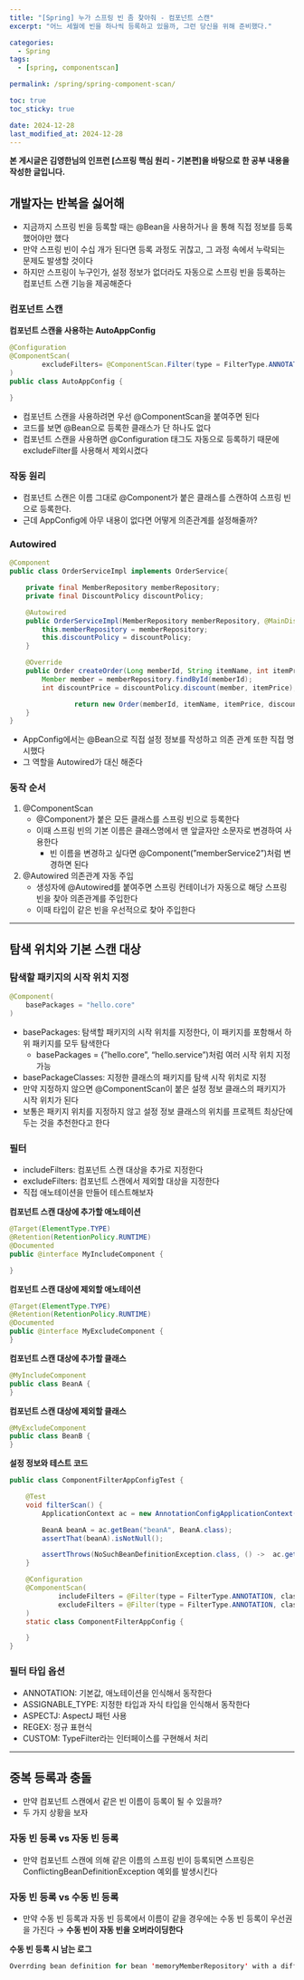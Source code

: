 ```yaml
---
title: "[Spring] 누가 스프링 빈 좀 찾아줘 - 컴포넌트 스캔"
excerpt: "어느 세월에 빈을 하나씩 등록하고 있을까, 그런 당신을 위해 준비했다."

categories:
  - Spring
tags:
  - [spring, componentscan]

permalink: /spring/spring-component-scan/

toc: true
toc_sticky: true

date: 2024-12-28
last_modified_at: 2024-12-28
---
```

**본 게시글은 김영한님의 인프런 [스프링 핵심 원리 - 기본편]을 바탕으로 한 공부 내용을 작성한 글입니다.**

## 개발자는 반복을 싫어해

- 지금까지 스프링 빈을 등록할 때는 @Bean을 사용하거나 <bean>을 통해 직접 정보를 등록했어야만 했다
- 만약 스프링 빈이 수십 개가 된다면 등록 과정도 귀찮고, 그 과정 속에서 누락되는 문제도 발생할 것이다
- 하지만 스프링이 누구인가, 설정 정보가 없더라도 자동으로 스프링 빈을 등록하는 컴포넌트 스캔 기능을 제공해준다

### 컴포넌트 스캔

**컴포넌트 스캔을 사용하는 AutoAppConfig**

```java
@Configuration
@ComponentScan(
        excludeFilters= @ComponentScan.Filter(type = FilterType.ANNOTATION, classes = Configuration.class)
)
public class AutoAppConfig {

}
```

- 컴포넌트 스캔을 사용하려면 우선 @ComponentScan을 붙여주면 된다
- 코드를 보면 @Bean으로 등록한 클래스가 단 하나도 없다
- 컴포넌트 스캔을 사용하면 @Configuration 태그도 자동으로 등록하기 때문에 excludeFilter를 사용해서 제외시켰다

### 작동 원리

- 컴포넌트 스캔은 이름 그대로 @Component가 붙은 클래스를 스캔하여 스프링 빈으로 등록한다.
- 근데 AppConfig에 아무 내용이 없다면 어떻게 의존관계를 설정해줄까?

### Autowired

```java
@Component
public class OrderServiceImpl implements OrderService{

    private final MemberRepository memberRepository;
    private final DiscountPolicy discountPolicy;

    @Autowired
    public OrderServiceImpl(MemberRepository memberRepository, @MainDiscountPolicy DiscountPolicy discountPolicy) {
        this.memberRepository = memberRepository;
        this.discountPolicy = discountPolicy;
    }

    @Override
    public Order createOrder(Long memberId, String itemName, int itemPrice) {
        Member member = memberRepository.findById(memberId);
        int discountPrice = discountPolicy.discount(member, itemPrice);

				return new Order(memberId, itemName, itemPrice, discountPrice);
    }
}
```

- AppConfig에서는 @Bean으로 직접 설정 정보를 작성하고 의존 관계 또한 직접 명시했다
- 그 역할을 Autowired가 대신 해준다

### 동작 순서

1. @ComponentScan
    - @Component가 붙은 모든 클래스를 스프링 빈으로 등록한다
    - 이때 스프링 빈의 기본 이름은 클래스명에서 맨 앞글자만 소문자로 변경하여 사용한다
        - 빈 이름을 변경하고 싶다면 @Component(”memberService2”)처럼 변경하면 된다
2. @Autowired 의존관계 자동 주입
    - 생성자에 @Autowired를 붙여주면 스프링 컨테이너가 자동으로 해당 스프링 빈을 찾아 의존관계를 주입한다
    - 이때 타입이 같은 빈을 우선적으로 찾아 주입한다

---

## 탐색 위치와 기본 스캔 대상

### 탐색할 패키지의 시작 위치 지정

```java
@Component(
	basePackages = "hello.core"
)
```

- basePackages: 탐색할 패키지의 시작 위치를 지정한다, 이 패키지를 포함해서 하위 패키지를 모두 탐색한다
    - basePackages = {”hello.core”, “hello.service”)처럼 여러 시작 위치 지정 가능
- basePackageClasses: 지정한 클래스의 패키지를 탐색 시작 위치로 지정
- 만약 지정하지 않으면 @ComponentScan이 붙은 설정 정보 클래스의 패키지가 시작 위치가 된다
- 보통은 패키지 위치를 지정하지 않고 설정 정보 클래스의 위치를 프로젝트 최상단에 두는 것을 추천한다고 한다

### 필터

- includeFilters: 컴포넌트 스캔 대상을 추가로 지정한다
- excludeFilters: 컴포넌트 스캔에서 제외할 대상을 지정한다
- 직접 애노테이션을 만들어 테스트해보자

**컴포넌트 스캔 대상에 추가할 애노테이션**

```java
@Target(ElementType.TYPE)
@Retention(RetentionPolicy.RUNTIME)
@Documented
public @interface MyIncludeComponent {

}
```

**컴포넌트 스캔 대상에 제외할 애노테이션**

```java
@Target(ElementType.TYPE)
@Retention(RetentionPolicy.RUNTIME)
@Documented
public @interface MyExcludeComponent {
}
```

**컴포넌트 스캔 대상에 추가할 클래스**

```java
@MyIncludeComponent
public class BeanA {
}
```

**컴포넌트 스캔 대상에 제외할 클래스**

```java
@MyExcludeComponent
public class BeanB {
}
```

**설정 정보와 테스트 코드**

```java
public class ComponentFilterAppConfigTest {

    @Test
    void filterScan() {
        ApplicationContext ac = new AnnotationConfigApplicationContext(ComponentFilterAppConfig.class);

        BeanA beanA = ac.getBean("beanA", BeanA.class);
        assertThat(beanA).isNotNull();

        assertThrows(NoSuchBeanDefinitionException.class, () ->  ac.getBean("beanB", BeanB.class));
    }

    @Configuration
    @ComponentScan(
            includeFilters = @Filter(type = FilterType.ANNOTATION, classes = MyIncludeComponent.class),
            excludeFilters = @Filter(type = FilterType.ANNOTATION, classes = MyExcludeComponent.class)
    )
    static class ComponentFilterAppConfig {

    }
}
```

### 필터 타입 옵션

- ANNOTATION: 기본값, 애노테이션을 인식해서 동작한다
- ASSIGNABLE_TYPE: 지정한 타입과 자식 타입을 인식해서 동작한다
- ASPECTJ: AspectJ 패턴 사용
- REGEX: 정규 표현식
- CUSTOM: TypeFilter라는 인터페이스를 구현해서 처리

---

## **중복 등록과 충돌**

- 만약 컴포넌트 스캔에서 같은 빈 이름이 등록이 될 수 있을까?
- 두 가지 상황을 보자

### 자동 빈 등록 vs 자동 빈 등록

- 만약 컴포넌트 스캔에 의해 같은 이름의 스프링 빈이 등록되면 스프링은 ConflictingBeanDefinitionException 예외를 발생시킨다

### 자동 빈 등록 vs 수동 빈 등록

- 만약 수동 빈 등록과 자동 빈 등록에서 이름이 같을 경우에는 수동 빈 등록이 우선권을 가진다
→ **수동 빈이 자동 빈을 오버라이딩한다**

**수동 빈 등록 시 남는 로그**

```java
Overrding bean definition for bean 'memoryMemberRepository' with a different definition: replacing
```
